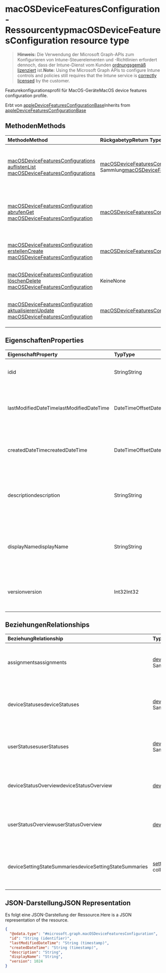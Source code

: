# <a name="macosdevicefeaturesconfiguration-resource-type"></a><span data-ttu-id="ae7ff-101">macOSDeviceFeaturesConfiguration-Ressourcentyp</span><span class="sxs-lookup"><span data-stu-id="ae7ff-101">macOSDeviceFeaturesConfiguration resource type</span></span>

> <span data-ttu-id="ae7ff-102">**Hinweis:** Die Verwendung der Microsoft Graph-APIs zum Konfigurieren von Intune-Steuerelementen und -Richtlinien erfordert dennoch, dass der Intune-Dienst vom Kunden [ordnungsgemäß lizenziert](https://go.microsoft.com/fwlink/?linkid=839381) ist.</span><span class="sxs-lookup"><span data-stu-id="ae7ff-102">**Note:** Using the Microsoft Graph APIs to configure Intune controls and policies still requires that the Intune service is [correctly licensed](https://go.microsoft.com/fwlink/?linkid=839381) by the customer.</span></span>

<span data-ttu-id="ae7ff-103">Featurekonfigurationsprofil für MacOS-Geräte</span><span class="sxs-lookup"><span data-stu-id="ae7ff-103">MacOS device features configuration profile.</span></span>

<span data-ttu-id="ae7ff-104">Erbt von [appleDeviceFeaturesConfigurationBase](../resources/intune_deviceconfig_appledevicefeaturesconfigurationbase.md)</span><span class="sxs-lookup"><span data-stu-id="ae7ff-104">Inherits from [appleDeviceFeaturesConfigurationBase](../resources/intune_deviceconfig_appledevicefeaturesconfigurationbase.md)</span></span>

## <a name="methods"></a><span data-ttu-id="ae7ff-105">Methoden</span><span class="sxs-lookup"><span data-stu-id="ae7ff-105">Methods</span></span>
|<span data-ttu-id="ae7ff-106">Methode</span><span class="sxs-lookup"><span data-stu-id="ae7ff-106">Method</span></span>|<span data-ttu-id="ae7ff-107">Rückgabetyp</span><span class="sxs-lookup"><span data-stu-id="ae7ff-107">Return Type</span></span>|<span data-ttu-id="ae7ff-108">Beschreibung</span><span class="sxs-lookup"><span data-stu-id="ae7ff-108">Description</span></span>|
|:---|:---|:---|
|[<span data-ttu-id="ae7ff-109">macOSDeviceFeaturesConfigurations auflisten</span><span class="sxs-lookup"><span data-stu-id="ae7ff-109">List macOSDeviceFeaturesConfigurations</span></span>](../api/intune_deviceconfig_macosdevicefeaturesconfiguration_list.md)|<span data-ttu-id="ae7ff-110">[macOSDeviceFeaturesConfiguration](../resources/intune_deviceconfig_macosdevicefeaturesconfiguration.md)-Sammlung</span><span class="sxs-lookup"><span data-stu-id="ae7ff-110">[macOSDeviceFeaturesConfiguration](../resources/intune_deviceconfig_macosdevicefeaturesconfiguration.md) collection</span></span>|<span data-ttu-id="ae7ff-111">Auflisten von Eigenschaften und Beziehungen der [macOSDeviceFeaturesConfiguration](../resources/intune_deviceconfig_macosdevicefeaturesconfiguration.md)-Objekte.</span><span class="sxs-lookup"><span data-stu-id="ae7ff-111">List properties and relationships of the [macOSDeviceFeaturesConfiguration](../resources/intune_deviceconfig_macosdevicefeaturesconfiguration.md) objects.</span></span>|
|[<span data-ttu-id="ae7ff-112">macOSDeviceFeaturesConfiguration abrufen</span><span class="sxs-lookup"><span data-stu-id="ae7ff-112">Get macOSDeviceFeaturesConfiguration</span></span>](../api/intune_deviceconfig_macosdevicefeaturesconfiguration_get.md)|[<span data-ttu-id="ae7ff-113">macOSDeviceFeaturesConfiguration</span><span class="sxs-lookup"><span data-stu-id="ae7ff-113">macOSDeviceFeaturesConfiguration</span></span>](../resources/intune_deviceconfig_macosdevicefeaturesconfiguration.md)|<span data-ttu-id="ae7ff-114">Lesen von Eigenschaften und Beziehungen des [macOSDeviceFeaturesConfiguration](../resources/intune_deviceconfig_macosdevicefeaturesconfiguration.md)-Objekts.</span><span class="sxs-lookup"><span data-stu-id="ae7ff-114">Read properties and relationships of the [macOSDeviceFeaturesConfiguration](../resources/intune_deviceconfig_macosdevicefeaturesconfiguration.md) object.</span></span>|
|[<span data-ttu-id="ae7ff-115">macOSDeviceFeaturesConfiguration erstellen</span><span class="sxs-lookup"><span data-stu-id="ae7ff-115">Create macOSDeviceFeaturesConfiguration</span></span>](../api/intune_deviceconfig_macosdevicefeaturesconfiguration_create.md)|[<span data-ttu-id="ae7ff-116">macOSDeviceFeaturesConfiguration</span><span class="sxs-lookup"><span data-stu-id="ae7ff-116">macOSDeviceFeaturesConfiguration</span></span>](../resources/intune_deviceconfig_macosdevicefeaturesconfiguration.md)|<span data-ttu-id="ae7ff-117">Erstellen eines neuen [macOSDeviceFeaturesConfiguration](../resources/intune_deviceconfig_macosdevicefeaturesconfiguration.md)-Objekts.</span><span class="sxs-lookup"><span data-stu-id="ae7ff-117">Create a new [macOSDeviceFeaturesConfiguration](../resources/intune_deviceconfig_macosdevicefeaturesconfiguration.md) object.</span></span>|
|[<span data-ttu-id="ae7ff-118">macOSDeviceFeaturesConfiguration löschen</span><span class="sxs-lookup"><span data-stu-id="ae7ff-118">Delete macOSDeviceFeaturesConfiguration</span></span>](../api/intune_deviceconfig_macosdevicefeaturesconfiguration_delete.md)|<span data-ttu-id="ae7ff-119">Keine</span><span class="sxs-lookup"><span data-stu-id="ae7ff-119">None</span></span>|<span data-ttu-id="ae7ff-120">Löscht ein [macOSDeviceFeaturesConfiguration](../resources/intune_deviceconfig_macosdevicefeaturesconfiguration.md)-Objekt.</span><span class="sxs-lookup"><span data-stu-id="ae7ff-120">Deletes a [macOSDeviceFeaturesConfiguration](../resources/intune_deviceconfig_macosdevicefeaturesconfiguration.md).</span></span>|
|[<span data-ttu-id="ae7ff-121">macOSDeviceFeaturesConfiguration aktualisieren</span><span class="sxs-lookup"><span data-stu-id="ae7ff-121">Update macOSDeviceFeaturesConfiguration</span></span>](../api/intune_deviceconfig_macosdevicefeaturesconfiguration_update.md)|[<span data-ttu-id="ae7ff-122">macOSDeviceFeaturesConfiguration</span><span class="sxs-lookup"><span data-stu-id="ae7ff-122">macOSDeviceFeaturesConfiguration</span></span>](../resources/intune_deviceconfig_macosdevicefeaturesconfiguration.md)|<span data-ttu-id="ae7ff-123">Aktualisieren der Eigenschaften eines [macOSDeviceFeaturesConfiguration](../resources/intune_deviceconfig_macosdevicefeaturesconfiguration.md)-Objekts.</span><span class="sxs-lookup"><span data-stu-id="ae7ff-123">Update the properties of a [macOSDeviceFeaturesConfiguration](../resources/intune_deviceconfig_macosdevicefeaturesconfiguration.md) object.</span></span>|

## <a name="properties"></a><span data-ttu-id="ae7ff-124">Eigenschaften</span><span class="sxs-lookup"><span data-stu-id="ae7ff-124">Properties</span></span>
|<span data-ttu-id="ae7ff-125">Eigenschaft</span><span class="sxs-lookup"><span data-stu-id="ae7ff-125">Property</span></span>|<span data-ttu-id="ae7ff-126">Typ</span><span class="sxs-lookup"><span data-stu-id="ae7ff-126">Type</span></span>|<span data-ttu-id="ae7ff-127">Beschreibung</span><span class="sxs-lookup"><span data-stu-id="ae7ff-127">Description</span></span>|
|:---|:---|:---|
|<span data-ttu-id="ae7ff-128">id</span><span class="sxs-lookup"><span data-stu-id="ae7ff-128">id</span></span>|<span data-ttu-id="ae7ff-129">String</span><span class="sxs-lookup"><span data-stu-id="ae7ff-129">String</span></span>|<span data-ttu-id="ae7ff-130">Schlüssel der Entität</span><span class="sxs-lookup"><span data-stu-id="ae7ff-130">Key of the entity.</span></span> <span data-ttu-id="ae7ff-131">Geerbt von [deviceConfiguration](../resources/intune_deviceconfig_deviceconfiguration.md).</span><span class="sxs-lookup"><span data-stu-id="ae7ff-131">Inherited from [deviceConfiguration](../resources/intune_deviceconfig_deviceconfiguration.md)</span></span>|
|<span data-ttu-id="ae7ff-132">lastModifiedDateTime</span><span class="sxs-lookup"><span data-stu-id="ae7ff-132">lastModifiedDateTime</span></span>|<span data-ttu-id="ae7ff-133">DateTimeOffset</span><span class="sxs-lookup"><span data-stu-id="ae7ff-133">DateTimeOffset</span></span>|<span data-ttu-id="ae7ff-134">Datum und Uhrzeit der letzten Änderung des Objekts.</span><span class="sxs-lookup"><span data-stu-id="ae7ff-134">DateTime the object was last modified.</span></span> <span data-ttu-id="ae7ff-135">Geerbt von [deviceConfiguration](../resources/intune_deviceconfig_deviceconfiguration.md).</span><span class="sxs-lookup"><span data-stu-id="ae7ff-135">Inherited from [deviceConfiguration](../resources/intune_deviceconfig_deviceconfiguration.md)</span></span>|
|<span data-ttu-id="ae7ff-136">createdDateTime</span><span class="sxs-lookup"><span data-stu-id="ae7ff-136">createdDateTime</span></span>|<span data-ttu-id="ae7ff-137">DateTimeOffset</span><span class="sxs-lookup"><span data-stu-id="ae7ff-137">DateTimeOffset</span></span>|<span data-ttu-id="ae7ff-138">Datum und Uhrzeit der Erstellung des Objekts.</span><span class="sxs-lookup"><span data-stu-id="ae7ff-138">DateTime the object was created.</span></span> <span data-ttu-id="ae7ff-139">Geerbt von [deviceConfiguration](../resources/intune_deviceconfig_deviceconfiguration.md).</span><span class="sxs-lookup"><span data-stu-id="ae7ff-139">Inherited from [deviceConfiguration](../resources/intune_deviceconfig_deviceconfiguration.md)</span></span>|
|<span data-ttu-id="ae7ff-140">description</span><span class="sxs-lookup"><span data-stu-id="ae7ff-140">description</span></span>|<span data-ttu-id="ae7ff-141">String</span><span class="sxs-lookup"><span data-stu-id="ae7ff-141">String</span></span>|<span data-ttu-id="ae7ff-142">Beschreibung der Gerätekonfiguration (vom Administrator festgelegt).</span><span class="sxs-lookup"><span data-stu-id="ae7ff-142">Admin provided description of the Device Configuration.</span></span> <span data-ttu-id="ae7ff-143">Geerbt von [deviceConfiguration](../resources/intune_deviceconfig_deviceconfiguration.md).</span><span class="sxs-lookup"><span data-stu-id="ae7ff-143">Inherited from [deviceConfiguration](../resources/intune_deviceconfig_deviceconfiguration.md)</span></span>|
|<span data-ttu-id="ae7ff-144">displayName</span><span class="sxs-lookup"><span data-stu-id="ae7ff-144">displayName</span></span>|<span data-ttu-id="ae7ff-145">String</span><span class="sxs-lookup"><span data-stu-id="ae7ff-145">String</span></span>|<span data-ttu-id="ae7ff-146">Name der Gerätekonfiguration (vom Administrator festgelegt).</span><span class="sxs-lookup"><span data-stu-id="ae7ff-146">Admin provided name of the device configuration.</span></span> <span data-ttu-id="ae7ff-147">Geerbt von [deviceConfiguration](../resources/intune_deviceconfig_deviceconfiguration.md).</span><span class="sxs-lookup"><span data-stu-id="ae7ff-147">Inherited from [deviceConfiguration](../resources/intune_deviceconfig_deviceconfiguration.md)</span></span>|
|<span data-ttu-id="ae7ff-148">version</span><span class="sxs-lookup"><span data-stu-id="ae7ff-148">version</span></span>|<span data-ttu-id="ae7ff-149">Int32</span><span class="sxs-lookup"><span data-stu-id="ae7ff-149">Int32</span></span>|<span data-ttu-id="ae7ff-150">Version der Gerätekonfiguration.</span><span class="sxs-lookup"><span data-stu-id="ae7ff-150">Version of the device configuration.</span></span> <span data-ttu-id="ae7ff-151">Geerbt von [deviceConfiguration](../resources/intune_deviceconfig_deviceconfiguration.md).</span><span class="sxs-lookup"><span data-stu-id="ae7ff-151">Inherited from [deviceConfiguration](../resources/intune_deviceconfig_deviceconfiguration.md)</span></span>|

## <a name="relationships"></a><span data-ttu-id="ae7ff-152">Beziehungen</span><span class="sxs-lookup"><span data-stu-id="ae7ff-152">Relationships</span></span>
|<span data-ttu-id="ae7ff-153">Beziehung</span><span class="sxs-lookup"><span data-stu-id="ae7ff-153">Relationship</span></span>|<span data-ttu-id="ae7ff-154">Typ</span><span class="sxs-lookup"><span data-stu-id="ae7ff-154">Type</span></span>|<span data-ttu-id="ae7ff-155">Beschreibung</span><span class="sxs-lookup"><span data-stu-id="ae7ff-155">Description</span></span>|
|:---|:---|:---|
|<span data-ttu-id="ae7ff-156">assignments</span><span class="sxs-lookup"><span data-stu-id="ae7ff-156">assignments</span></span>|<span data-ttu-id="ae7ff-157">[deviceConfigurationAssignment](../resources/intune_deviceconfig_deviceconfigurationassignment.md)-Sammlung</span><span class="sxs-lookup"><span data-stu-id="ae7ff-157">[deviceConfigurationAssignment](../resources/intune_deviceconfig_deviceconfigurationassignment.md) collection</span></span>|<span data-ttu-id="ae7ff-158">Liste der Zuweisungen für das Gerätekonfigurationsprofil.</span><span class="sxs-lookup"><span data-stu-id="ae7ff-158">The list of assignments for the device configuration profile.</span></span> <span data-ttu-id="ae7ff-159">Geerbt von [deviceConfiguration](../resources/intune_deviceconfig_deviceconfiguration.md).</span><span class="sxs-lookup"><span data-stu-id="ae7ff-159">Inherited from [deviceConfiguration](../resources/intune_deviceconfig_deviceconfiguration.md)</span></span>|
|<span data-ttu-id="ae7ff-160">deviceStatuses</span><span class="sxs-lookup"><span data-stu-id="ae7ff-160">deviceStatuses</span></span>|<span data-ttu-id="ae7ff-161">[deviceConfigurationDeviceStatus](../resources/intune_deviceconfig_deviceconfigurationdevicestatus.md)-Sammlung</span><span class="sxs-lookup"><span data-stu-id="ae7ff-161">[deviceConfigurationDeviceStatus](../resources/intune_deviceconfig_deviceconfigurationdevicestatus.md) collection</span></span>|<span data-ttu-id="ae7ff-162">Installationsstatus der Gerätekonfiguration nach Gerät.</span><span class="sxs-lookup"><span data-stu-id="ae7ff-162">Device configuration installation status by device.</span></span> <span data-ttu-id="ae7ff-163">Geerbt von [deviceConfiguration](../resources/intune_deviceconfig_deviceconfiguration.md).</span><span class="sxs-lookup"><span data-stu-id="ae7ff-163">Inherited from [deviceConfiguration](../resources/intune_deviceconfig_deviceconfiguration.md)</span></span>|
|<span data-ttu-id="ae7ff-164">userStatuses</span><span class="sxs-lookup"><span data-stu-id="ae7ff-164">userStatuses</span></span>|<span data-ttu-id="ae7ff-165">[deviceConfigurationUserStatus](../resources/intune_deviceconfig_deviceconfigurationuserstatus.md)-Sammlung</span><span class="sxs-lookup"><span data-stu-id="ae7ff-165">[deviceConfigurationUserStatus](../resources/intune_deviceconfig_deviceconfigurationuserstatus.md) collection</span></span>|<span data-ttu-id="ae7ff-166">Gerät Konfiguration Installationsstatus durch Benutzer.</span><span class="sxs-lookup"><span data-stu-id="ae7ff-166">Device configuration installation status by user.</span></span> <span data-ttu-id="ae7ff-167">Geerbt von [deviceConfiguration](../resources/intune_deviceconfig_deviceconfiguration.md).</span><span class="sxs-lookup"><span data-stu-id="ae7ff-167">Inherited from [deviceConfiguration](../resources/intune_deviceconfig_deviceconfiguration.md)</span></span>|
|<span data-ttu-id="ae7ff-168">deviceStatusOverview</span><span class="sxs-lookup"><span data-stu-id="ae7ff-168">deviceStatusOverview</span></span>|[<span data-ttu-id="ae7ff-169">deviceConfigurationDeviceOverview</span><span class="sxs-lookup"><span data-stu-id="ae7ff-169">deviceConfigurationDeviceOverview</span></span>](../resources/intune_deviceconfig_deviceconfigurationdeviceoverview.md)|<span data-ttu-id="ae7ff-170">Übersicht über Gerätestatus der Gerätekonfiguration. Geerbt von [deviceConfiguration](../resources/intune_deviceconfig_deviceconfiguration.md)</span><span class="sxs-lookup"><span data-stu-id="ae7ff-170">Device Configuration devices status overview Inherited from [deviceConfiguration](../resources/intune_deviceconfig_deviceconfiguration.md)</span></span>|
|<span data-ttu-id="ae7ff-171">userStatusOverview</span><span class="sxs-lookup"><span data-stu-id="ae7ff-171">userStatusOverview</span></span>|[<span data-ttu-id="ae7ff-172">deviceConfigurationUserOverview</span><span class="sxs-lookup"><span data-stu-id="ae7ff-172">deviceConfigurationUserOverview</span></span>](../resources/intune_deviceconfig_deviceconfigurationuseroverview.md)|<span data-ttu-id="ae7ff-173">Übersicht über Benutzerstatus der Gerätekonfiguration. Geerbt von [deviceConfiguration](../resources/intune_deviceconfig_deviceconfiguration.md)</span><span class="sxs-lookup"><span data-stu-id="ae7ff-173">Device Configuration users status overview Inherited from [deviceConfiguration](../resources/intune_deviceconfig_deviceconfiguration.md)</span></span>|
|<span data-ttu-id="ae7ff-174">deviceSettingStateSummaries</span><span class="sxs-lookup"><span data-stu-id="ae7ff-174">deviceSettingStateSummaries</span></span>|<span data-ttu-id="ae7ff-175">[settingStateDeviceSummary](../resources/intune_deviceconfig_settingstatedevicesummary.md)-Sammlung</span><span class="sxs-lookup"><span data-stu-id="ae7ff-175">[settingStateDeviceSummary](../resources/intune_deviceconfig_settingstatedevicesummary.md) collection</span></span>|<span data-ttu-id="ae7ff-176">Übersicht über den Status der Gerätekonfigurationseinstellungen der Geräte. Geerbt von [deviceConfiguration](../resources/intune_deviceconfig_deviceconfiguration.md)</span><span class="sxs-lookup"><span data-stu-id="ae7ff-176">Device Configuration Setting State Device Summary Inherited from [deviceConfiguration](../resources/intune_deviceconfig_deviceconfiguration.md)</span></span>|

## <a name="json-representation"></a><span data-ttu-id="ae7ff-177">JSON-Darstellung</span><span class="sxs-lookup"><span data-stu-id="ae7ff-177">JSON Representation</span></span>
<span data-ttu-id="ae7ff-178">Es folgt eine JSON-Darstellung der Ressource.</span><span class="sxs-lookup"><span data-stu-id="ae7ff-178">Here is a JSON representation of the resource.</span></span>
<!-- {
  "blockType": "resource",
  "keyProperty": "id",
  "@odata.type": "microsoft.graph.macOSDeviceFeaturesConfiguration"
}
-->
``` json
{
  "@odata.type": "#microsoft.graph.macOSDeviceFeaturesConfiguration",
  "id": "String (identifier)",
  "lastModifiedDateTime": "String (timestamp)",
  "createdDateTime": "String (timestamp)",
  "description": "String",
  "displayName": "String",
  "version": 1024
}
```



